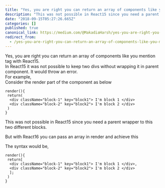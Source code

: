 ```yaml
---
title: "Yes, you are right you can return an array of components like you mention <tr> tag with React15."
description: "This was not possible in React15 since you need a parent wrapper to this two different blocks."
date: "2018-09-15T05:27:26.665Z"
categories: []
published: true
canonical_link: https://medium.com/@MakadiaHarsh/yes-you-are-right-you-can-return-an-array-of-components-like-you-mention-tr-tag-with-react15-665a1805d1ee
redirect_from:
  - /yes-you-are-right-you-can-return-an-array-of-components-like-you-mention-tr-tag-with-react15-665a1805d1ee
---
```


Yes, you are right you can return an array of components like you mention <tr> tag with React15.   
In React15 it was not possible to keep two divs without wrapping it in parent component. It would throw an error.  
For example,  
Consider the render part of the component as below

```
render(){
 return(
  <div className="block-1" key="block1"> I'm block 1 </div>
  <div className="block-2" key="block2"> I'm block 2 </div>
 )
}
```

This was not possible in React15 since you need a parent wrapper to this two different blocks.

But with React16 you can pass an array in render and achieve this

The syntax would be,

```
render(){
 return[
  <div className="block-1" key="block1"> I'm block 1 </div>,
  <div className="block-2" key="block2"> I'm block 2 </div>
  ];
 )
}
```
